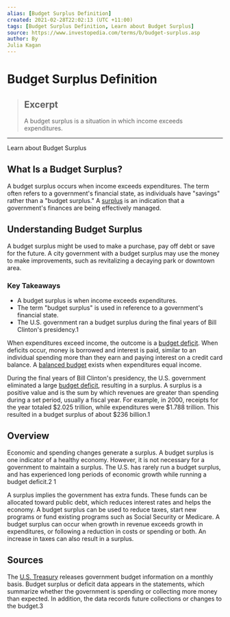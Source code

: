 ```yaml
---
alias: [Budget Surplus Definition]
created: 2021-02-28T22:02:13 (UTC +11:00)
tags: [Budget Surplus Definition, Learn about Budget Surplus]
source: https://www.investopedia.com/terms/b/budget-surplus.asp
author: By
Julia Kagan
---
```


# Budget Surplus Definition

> ## Excerpt
> A budget surplus is a situation in which income exceeds expenditures.

---

Learn about Budget Surplus
## What Is a Budget Surplus?

A budget surplus occurs when income exceeds expenditures. The term often refers to a government's financial state, as individuals have "savings" rather than a "budget surplus." A [surplus](https://www.investopedia.com/terms/s/surplus.asp) is an indication that a government's finances are being effectively managed.

## Understanding Budget Surplus

A budget surplus might be used to make a purchase, pay off debt or save for the future. A city government with a budget surplus may use the money to make improvements, such as revitalizing a decaying park or downtown area.

### Key Takeaways

-   A budget surplus is when income exceeds expenditures.
-   The term "budget surplus" is used in reference to a government's financial state.
-   The U.S. government ran a budget surplus during the final years of Bill Clinton's presidency.1

When expenditures exceed income, the outcome is a [budget deficit](https://www.investopedia.com/video/play/how-budget-deficits-work/). When deficits occur, money is borrowed and interest is paid, similar to an individual spending more than they earn and paying interest on a credit card balance. A [balanced budget](https://www.investopedia.com/terms/b/balanced-budget.asp) exists when expenditures equal income.

During the final years of Bill Clinton's presidency, the U.S. government eliminated a large [budget deficit](https://www.investopedia.com/terms/b/budget-deficit.asp), resulting in a surplus. A surplus is a positive value and is the sum by which revenues are greater than spending during a set period, usually a fiscal year. For example, in 2000, receipts for the year totaled $2.025 trillion, while expenditures were $1.788 trillion. This resulted in a budget surplus of about $236 billion.1

## Overview

Economic and spending changes generate a surplus. A budget surplus is one indicator of a healthy economy. However, it is not necessary for a government to maintain a surplus. The U.S. has rarely run a budget surplus, and has experienced long periods of economic growth while running a budget deficit.2 1

A surplus implies the government has extra funds. These funds can be allocated toward public debt, which reduces interest rates and helps the economy. A budget surplus can be used to reduce taxes, start new programs or fund existing programs such as Social Security or Medicare. A budget surplus can occur when growth in revenue exceeds growth in expenditures, or following a reduction in costs or spending or both. An increase in taxes can also result in a surplus.

## Sources

The [U.S. Treasury](https://www.investopedia.com/terms/u/ustreasury.asp) releases government budget information on a monthly basis. Budget surplus or deficit data appears in the statements, which summarize whether the government is spending or collecting more money than expected. In addition, the data records future collections or changes to the budget.3
